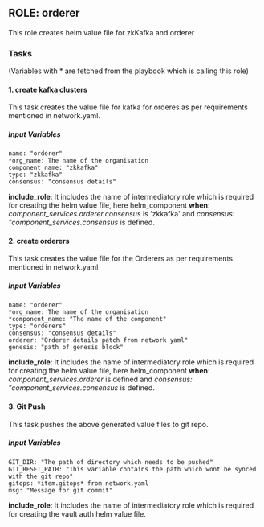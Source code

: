 ## ROLE: orderer
 This role creates helm value file for zkKafka and orderer

### Tasks
(Variables with * are fetched from the playbook which is calling this role)
#### 1. create kafka clusters
This task creates the value file for kafka for orderes as per requirements mentioned in
network.yaml.
##### Input Variables

    name: "orderer"
    *org_name: The name of the organisation
    component_name: "zkkafka"
    type: "zkkafka"
    consensus: "consensus details"
**include_role**: It includes the name of intermediatory role which is required for creating the helm value file, here helm_component
**when**: *component_services.orderer.consensus* is 'zkkafka' and *consensus: "component_services.consensus* is defined.
    
#### 2. create orderers
This task creates the value file for the Orderers as per requirements mentioned in 
network.yaml
##### Input Variables

    name: "orderer"
    *org_name: The name of the organisation
    *component_name: "The name of the component"
    type: "orderers"
    consensus: "consensus details"
    orderer: "Orderer details patch from network yaml"
    genesis: "path of genesis block"
**include_role**: It includes the name of intermediatory role which is required for creating the helm value file, here helm_component
**when**: *component_services.orderer* is defined and *consensus: "component_services.consensus* is defined.

#### 3. Git Push
This task pushes the above generated value files to git repo.
##### Input Variables
    GIT_DIR: "The path of directory which needs to be pushed"    
    GIT_RESET_PATH: "This variable contains the path which wont be synced with the git repo"
    gitops: *item.gitops* from network.yaml
    msg: "Message for git commit"

**include_role**: It includes the name of intermediatory role which is required for creating the vault auth helm value file.
